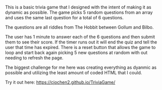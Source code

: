 This is a basic trivia game that I designed with the intent of making it as dynamic as possible. The game picks 5 random questions from an array and uses the same last question for a total of 6 questions. 

The questions are all riddles from The Hobbit between Gollum and Bilbo. 

The user has 1 minute to answer each of the 6 questions and then submit them to see their score. If the timer runs out it will end the quiz and tell the user that time has expired. There is a reset button that allows the game to loop and start back again picking 5 new questions at random with out needing to refresh the page.

The biggest challenge for me here was creating everything as dyanmic as possible and utilizing the least amount of coded HTML that I could.

Try it out here: https://cjochen2.github.io/TriviaGame/
